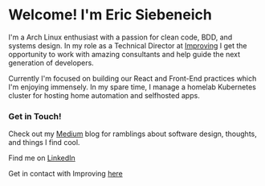 # Welcome! I'm Eric Siebeneich

I'm a Arch Linux enthusiast with a passion for clean code, BDD, and systems
design. In my role as a Technical Director at [Improving](https://improving.com)
I get the opportunity to work with amazing consultants and help guide the next
generation of developers.

Currently I'm focused on building our React and Front-End practices which I'm
enjoying immensely. In my spare time, I manage a homelab Kubernetes cluster for
hosting home automation and selfhosted apps.

### Get in Touch!

Check out my [Medium](https://devzeebo.medium.com) blog for ramblings about
software design, thoughts, and things I find cool.

Find me on [LinkedIn](https://www.linkedin.com/in/ericsiebeneich)

Get in contact with Improving [here](https://improving.com/contact)